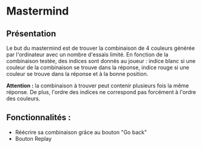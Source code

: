 # Mastermind

## Présentation
Le but du mastermind est de trouver la combinaison de 4 couleurs générée par l'ordinateur avec un nombre d'essais limité. En fonction de la combinaison testée, des indices sont donnés au joueur : indice blanc si une couleur de la combinaison se trouve dans la réponse, indice rouge si une couleur se trouve dans la réponse et à la bonne position.

**Attention :** la combinaison à trouver peut contenir plusieurs fois la même réponse. De plus, l'ordre des indices ne correspond pas forcément à l'ordre des couleurs.

## Fonctionnalités :
- Réécrire sa combinaison grâce au bouton "Go back"
- Bouton Replay

